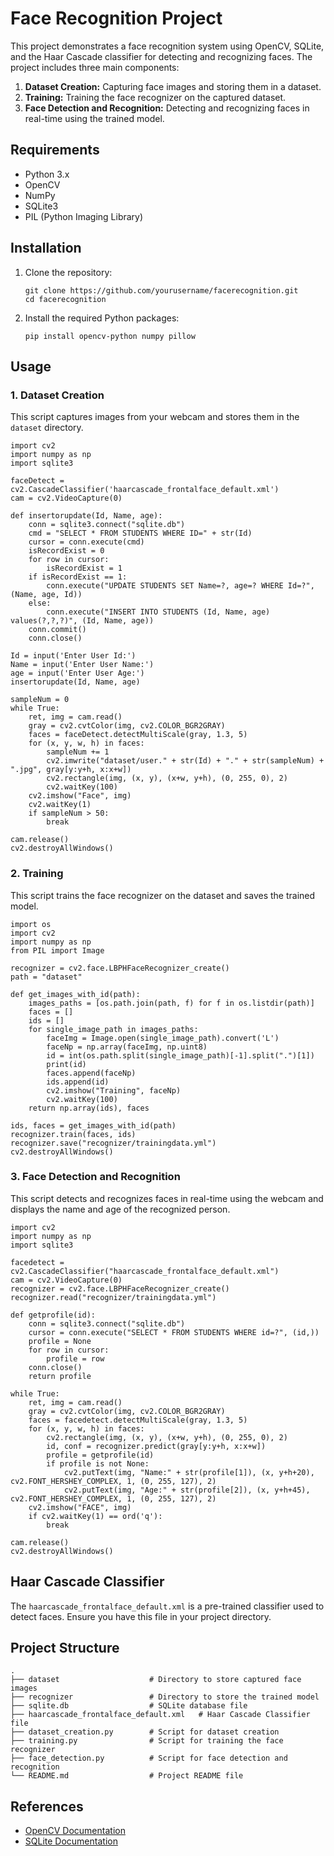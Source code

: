 <!DOCTYPE html>
<html lang="en">
<head>
    <meta charset="UTF-8">
    <meta name="viewport" content="width=device-width, initial-scale=1.0">
    <title>Face Recognition Project</title>
</head>
<body>

<h1>Face Recognition Project</h1>

<p>This project demonstrates a face recognition system using OpenCV, SQLite, and the Haar Cascade classifier for detecting and recognizing faces. The project includes three main components:</p>

<ol>
    <li><strong>Dataset Creation:</strong> Capturing face images and storing them in a dataset.</li>
    <li><strong>Training:</strong> Training the face recognizer on the captured dataset.</li>
    <li><strong>Face Detection and Recognition:</strong> Detecting and recognizing faces in real-time using the trained model.</li>
</ol>

<h2>Requirements</h2>
<ul>
    <li>Python 3.x</li>
    <li>OpenCV</li>
    <li>NumPy</li>
    <li>SQLite3</li>
    <li>PIL (Python Imaging Library)</li>
</ul>

<h2>Installation</h2>
<ol>
    <li>Clone the repository:
        <pre><code>git clone https://github.com/yourusername/facerecognition.git
cd facerecognition
</code></pre>
    </li>
    <li>Install the required Python packages:
        <pre><code>pip install opencv-python numpy pillow
</code></pre>
    </li>
</ol>

<h2>Usage</h2>

<h3>1. Dataset Creation</h3>
<p>This script captures images from your webcam and stores them in the <code>dataset</code> directory.</p>

<pre><code>import cv2
import numpy as np
import sqlite3

faceDetect = cv2.CascadeClassifier('haarcascade_frontalface_default.xml')
cam = cv2.VideoCapture(0)

def insertorupdate(Id, Name, age):
    conn = sqlite3.connect("sqlite.db")
    cmd = "SELECT * FROM STUDENTS WHERE ID=" + str(Id)
    cursor = conn.execute(cmd)
    isRecordExist = 0
    for row in cursor:
        isRecordExist = 1
    if isRecordExist == 1:
        conn.execute("UPDATE STUDENTS SET Name=?, age=? WHERE Id=?", (Name, age, Id))
    else:
        conn.execute("INSERT INTO STUDENTS (Id, Name, age) values(?,?,?)", (Id, Name, age))
    conn.commit()
    conn.close()

Id = input('Enter User Id:')
Name = input('Enter User Name:')
age = input('Enter User Age:')
insertorupdate(Id, Name, age)

sampleNum = 0
while True:
    ret, img = cam.read()
    gray = cv2.cvtColor(img, cv2.COLOR_BGR2GRAY)
    faces = faceDetect.detectMultiScale(gray, 1.3, 5)
    for (x, y, w, h) in faces:
        sampleNum += 1
        cv2.imwrite("dataset/user." + str(Id) + "." + str(sampleNum) + ".jpg", gray[y:y+h, x:x+w])
        cv2.rectangle(img, (x, y), (x+w, y+h), (0, 255, 0), 2)
        cv2.waitKey(100)
    cv2.imshow("Face", img)
    cv2.waitKey(1)
    if sampleNum > 50:
        break

cam.release()
cv2.destroyAllWindows()
</code></pre>

<h3>2. Training</h3>
<p>This script trains the face recognizer on the dataset and saves the trained model.</p>

<pre><code>import os
import cv2
import numpy as np
from PIL import Image

recognizer = cv2.face.LBPHFaceRecognizer_create()
path = "dataset"

def get_images_with_id(path):
    images_paths = [os.path.join(path, f) for f in os.listdir(path)]
    faces = []
    ids = []
    for single_image_path in images_paths:
        faceImg = Image.open(single_image_path).convert('L')
        faceNp = np.array(faceImg, np.uint8)
        id = int(os.path.split(single_image_path)[-1].split(".")[1])
        print(id)
        faces.append(faceNp)
        ids.append(id)
        cv2.imshow("Training", faceNp)
        cv2.waitKey(100)
    return np.array(ids), faces

ids, faces = get_images_with_id(path)
recognizer.train(faces, ids)
recognizer.save("recognizer/trainingdata.yml")
cv2.destroyAllWindows()
</code></pre>

<h3>3. Face Detection and Recognition</h3>
<p>This script detects and recognizes faces in real-time using the webcam and displays the name and age of the recognized person.</p>

<pre><code>import cv2
import numpy as np
import sqlite3

facedetect = cv2.CascadeClassifier("haarcascade_frontalface_default.xml")
cam = cv2.VideoCapture(0)
recognizer = cv2.face.LBPHFaceRecognizer_create()
recognizer.read("recognizer/trainingdata.yml")

def getprofile(id):
    conn = sqlite3.connect("sqlite.db")
    cursor = conn.execute("SELECT * FROM STUDENTS WHERE id=?", (id,))
    profile = None
    for row in cursor:
        profile = row
    conn.close()
    return profile

while True:
    ret, img = cam.read()
    gray = cv2.cvtColor(img, cv2.COLOR_BGR2GRAY)
    faces = facedetect.detectMultiScale(gray, 1.3, 5)
    for (x, y, w, h) in faces:
        cv2.rectangle(img, (x, y), (x+w, y+h), (0, 255, 0), 2)
        id, conf = recognizer.predict(gray[y:y+h, x:x+w])
        profile = getprofile(id)
        if profile is not None:
            cv2.putText(img, "Name:" + str(profile[1]), (x, y+h+20), cv2.FONT_HERSHEY_COMPLEX, 1, (0, 255, 127), 2)
            cv2.putText(img, "Age:" + str(profile[2]), (x, y+h+45), cv2.FONT_HERSHEY_COMPLEX, 1, (0, 255, 127), 2)
    cv2.imshow("FACE", img)
    if cv2.waitKey(1) == ord('q'):
        break

cam.release()
cv2.destroyAllWindows()
</code></pre>

<h2>Haar Cascade Classifier</h2>
<p>The <code>haarcascade_frontalface_default.xml</code> is a pre-trained classifier used to detect faces. Ensure you have this file in your project directory.</p>

<h2>Project Structure</h2>
<pre><code>.
├── dataset                    # Directory to store captured face images
├── recognizer                 # Directory to store the trained model
├── sqlite.db                  # SQLite database file
├── haarcascade_frontalface_default.xml   # Haar Cascade Classifier file
├── dataset_creation.py        # Script for dataset creation
├── training.py                # Script for training the face recognizer
├── face_detection.py          # Script for face detection and recognition
└── README.md                  # Project README file
</code></pre>

<h2>References</h2>
<ul>
    <li><a href="https://docs.opencv.org/">OpenCV Documentation</a></li>
    <li><a href="https://www.sqlite.org/docs.html">SQLite Documentation</a></li>
</ul>

</body>
</html>
